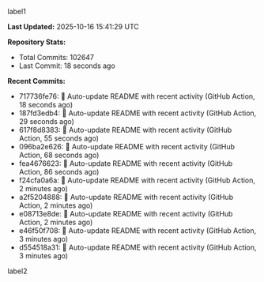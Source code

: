 
label1 
<!-- ACTIVITY_START -->
**Last Updated:** 2025-10-16 15:41:29 UTC

**Repository Stats:**
- Total Commits: 102647
- Last Commit: 18 seconds ago

**Recent Commits:**
- 717736fe76: 🤖 Auto-update README with recent activity (GitHub Action, 18 seconds ago)
- 187fd3edb4: 🤖 Auto-update README with recent activity (GitHub Action, 29 seconds ago)
- 617f8d8383: 🤖 Auto-update README with recent activity (GitHub Action, 55 seconds ago)
- 096ba2e626: 🤖 Auto-update README with recent activity (GitHub Action, 68 seconds ago)
- fea4676623: 🤖 Auto-update README with recent activity (GitHub Action, 86 seconds ago)
- f24cfa0a6a: 🤖 Auto-update README with recent activity (GitHub Action, 2 minutes ago)
- a2f5204888: 🤖 Auto-update README with recent activity (GitHub Action, 2 minutes ago)
- e08713e8de: 🤖 Auto-update README with recent activity (GitHub Action, 2 minutes ago)
- e46f50f708: 🤖 Auto-update README with recent activity (GitHub Action, 3 minutes ago)
- d554518a31: 🤖 Auto-update README with recent activity (GitHub Action, 3 minutes ago)
<!-- ACTIVITY_END -->

label2
